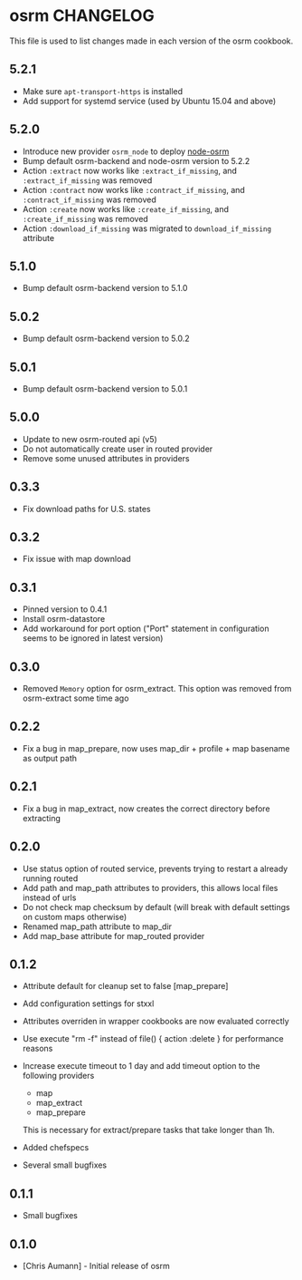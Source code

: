 osrm CHANGELOG
==============

This file is used to list changes made in each version of the osrm cookbook.

5.2.1
-----

- Make sure `apt-transport-https` is installed
- Add support for systemd service (used by Ubuntu 15.04 and above)

5.2.0
-----

- Introduce new provider `osrm_node` to deploy [node-osrm](https://github.com/Project-OSRM/node-osrm)
- Bump default osrm-backend and node-osrm version to 5.2.2
- Action `:extract` now works like `:extract_if_missing`, and `:extract_if_missing` was removed
- Action `:contract` now works like `:contract_if_missing`, and `:contract_if_missing` was removed
- Action `:create` now works like `:create_if_missing`, and `:create_if_missing` was removed
- Action `:download_if_missing` was migrated to `download_if_missing` attribute

5.1.0
-----

- Bump default osrm-backend version to 5.1.0

5.0.2
-----

- Bump default osrm-backend version to 5.0.2

5.0.1
-----

- Bump default osrm-backend version to 5.0.1

5.0.0
-----

- Update to new osrm-routed api (v5)
- Do not automatically create user in routed provider
- Remove some unused attributes in providers

0.3.3
-----

- Fix download paths for U.S. states

0.3.2
-----

- Fix issue with map download

0.3.1
-----

- Pinned version to 0.4.1
- Install osrm-datastore
- Add workaround for port option ("Port" statement in configuration seems to be ignored in latest version)

0.3.0
-----

- Removed `Memory` option for osrm_extract. This option was removed from osrm-extract some time ago

0.2.2
-----

- Fix a bug in map_prepare, now uses map_dir + profile + map basename as output path

0.2.1
-----

- Fix a bug in map_extract, now creates the correct directory before extracting

0.2.0
-----

- Use status option of routed service, prevents trying to restart a already running routed
- Add path and map_path attributes to providers, this allows local files instead of urls
- Do not check map checksum by default (will break with default settings on custom maps otherwise)
- Renamed map_path attribute to map_dir
- Add map_base attribute for map_routed provider


0.1.2
-----

- Attribute default for cleanup set to false [map_prepare]
- Add configuration settings for stxxl
- Attributes overriden in wrapper cookbooks are now evaluated correctly
- Use execute "rm -f" instead of file() { action :delete } for performance reasons
- Increase execute timeout to 1 day and add timeout option to the following providers

  * map
  * map_extract
  * map_prepare

  This is necessary for extract/prepare tasks that take longer than 1h.

- Added chefspecs
- Several small bugfixes


0.1.1
-----

- Small bugfixes


0.1.0
-----
- [Chris Aumann] - Initial release of osrm
